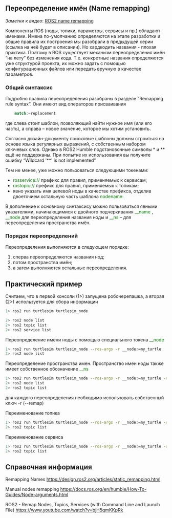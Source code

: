 ## Переопределение имён (Name remapping) 

_Заметки к видео_: [ROS2 name remapping](https://www.youtube.com/watch?v=JdP-gZLzfhg)

Компоненты ROS (ноды, топики, параметры, сервисы и пр.) обладают именами. Имена по-умолчанию определяются на этапе разработки и общие правила их построения мы разобрали в предыдущей серии (ссылка на неё будет в описании). Но хардкодить названия - плохая практика. Поэтому в ROS существует механизм переопределения имён “на лету” без изменения кода. Т.е. конкретные названия определяются уже структурой проекта, их можно задать с помощью конфигурационных файлов или передать вручную в качестве параметров. 

### Общий синтаксис
Подробно правила переопределения разобраны в  разделе “Remapping rule syntax”. Они имеют вид операторов присваивания

```rust
    match:=replacement
```
где слева стоит шаблон, позволяющий найти нужное имя (или его часть), а справа – новое значение, которое мы хотим установить.

Согласно дизайн-документу поисковые шаблоны должны строиться на основе языка регулярных выражений,  с собственным набором ключевых слов. Однако в ROS2 Humble подстановочные символы * и ** ещё не поддержаны. При попытке их использования вы получите ошибку “Wildcard '**' is not implemented”

Тем не менее, уже можно пользоваться следующими токенами:

* <span style="color: green;"> rosservice:// </span> префикс для правил, применяемых к сервисам;
* <span style="color: green;"> rostopic:// </span> префикс для правил, применяемых к топикам;
* явно указать имя целевой ноды в качестве префикса, отделив двоеточием остальную часть шаблона <span style="color: green;">  nodename: </span> 

В дополнение к основному синтаксису можно пользоваться явными указателями, начинающимися с двойного подчеркивания <span style="color: green;"> __name </span>, <span style="color: green;"> __node </span> для переопределения названия ноды и <span style="color: green;"> __ns </span> &ndash; для переопределения пространства имён.


### Порядок переопределений
Переопределения выполняются в следующем порядке:
1. сперва переопределяются названия нод;
2. потом пространства имён;
3. а затем выполняются остальные переопределения.

## Практический пример

Считаем, что в первой консоли (1>) запущена робочерепашка, а вторая (2>) используется для сбора информации

```bash
1> ros2 run turtlesim turtlesim_node
```
```bash
2> ros2 node list
2> ros2 topic list
2> ros2 service list
```
Переопределение имени ноды с помощью специального токена <span style="color: green;">__node</span>
```bash 
1> ros2 run turtlesim turtlesim_node --ros-args -r __node:=my_turtle
2> ros2 node list 
```

Переопределение пространства имен. Пространство имен ноды также имеет собственное обозначение  <span style="color: green;">__ns</span>

```bash
1> ros2 run turtlesim turtlesim_node --ros-args -r __node:=my_turtle -r __ns:=/test
2> ros2 node list
2> ros2 topic list
```

для каждого переопределения необходимо использовать собственный ключ -r (--remap)

Переименование топика
```bash
1> ros2 run turtlesim turtlesim_node --ros-args -r __node:=my_turtle -r /turle1/cmd_vel:=/cmd_vel
2> ros2 topic list
```

Переименование сервиса
```bash
1> ros2 run turtlesim turtlesim_node --ros-args -r __node:=my_turtle -r /clear:=/turtle_clear
2> ros2 topic list
```

## Справочная информация

Remapping Names
https://design.ros2.org/articles/static_remapping.html

Manual nodes remapping
https://docs.ros.org/en/humble/How-To-Guides/Node-arguments.html

ROS2 - Remap Nodes, Topics, Services (with Command Line and Launch File)
https://www.youtube.com/watch?v=bjH5qmKKpRk

